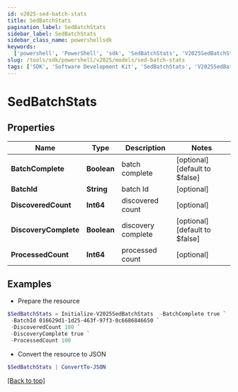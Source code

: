 ```yaml
---
id: v2025-sed-batch-stats
title: SedBatchStats
pagination_label: SedBatchStats
sidebar_label: SedBatchStats
sidebar_class_name: powershellsdk
keywords:
  ['powershell', 'PowerShell', 'sdk', 'SedBatchStats', 'V2025SedBatchStats']
slug: /tools/sdk/powershell/v2025/models/sed-batch-stats
tags: ['SDK', 'Software Development Kit', 'SedBatchStats', 'V2025SedBatchStats']
---
```


# SedBatchStats

## Properties

| Name | Type | Description | Notes |
| --- | --- | --- | --- |
| **BatchComplete** | **Boolean** | batch complete | [optional] [default to $false] |
| **BatchId** | **String** | batch Id | [optional] |
| **DiscoveredCount** | **Int64** | discovered count | [optional] |
| **DiscoveryComplete** | **Boolean** | discovery complete | [optional] [default to $false] |
| **ProcessedCount** | **Int64** | processed count | [optional] |

## Examples

- Prepare the resource

```powershell
$SedBatchStats = Initialize-V2025SedBatchStats  -BatchComplete true `
 -BatchId 016629d1-1d25-463f-97f3-0c6686846650 `
 -DiscoveredCount 100 `
 -DiscoveryComplete true `
 -ProcessedCount 100
```

- Convert the resource to JSON

```powershell
$SedBatchStats | ConvertTo-JSON
```

[[Back to top]](#)
